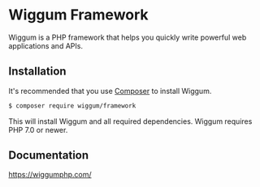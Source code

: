 # Wiggum Framework

Wiggum is a PHP framework that helps you quickly write powerful web applications and APIs.

## Installation

It's recommended that you use [Composer](https://getcomposer.org/) to install Wiggum.

```bash
$ composer require wiggum/framework
```

This will install Wiggum and all required dependencies. Wiggum requires PHP 7.0 or newer.

## Documentation

https://wiggumphp.com/
